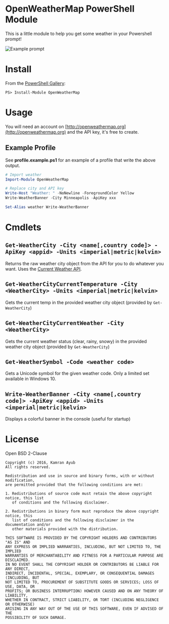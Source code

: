 # OpenWeatherMap PowerShell Module

This is a little module to help you get some weather in your Powershell prompt!

![Example prompt](https://cloud.githubusercontent.com/assets/563819/17570839/a00433aa-5f13-11e6-88d6-b6b75d43dfd5.png)

# Install

From the [PowerShell Gallery](https://www.powershellgallery.com):

    PS> Install-Module OpenWeatherMap

# Usage

You will need an account on [http://openweathermap.org](http://openweathermap.org) and the API key, it's free to create.

## Example Profile

See **profile.example.ps1** for an example of a profile that write the above output.

```powershell
# Import weather
Import-Module OpenWeatherMap

# Replace city and API key
Write-Host "Weather: " -NoNewline -ForegroundColor Yellow
Write-WeatherBanner -City Minneapolis -ApiKey xxx

Set-Alias weather Write-WeatherBanner
```

# Cmdlets

## `Get-WeatherCity -City <name[,country code]> -ApiKey <appid> -Units <imperial|metric|kelvin>`

Returns the raw weather city object from the API for you to do whatever you want. 
Uses the [Current Weather API](http://openweathermap.org/current).

## `Get-WeatherCityCurrentTemperature -City <WeatherCity> -Units <imperial|metric|kelvin>`

Gets the current temp in the provided weather city object (provided by `Get-WeatherCity`)

## `Get-WeatherCityCurrentWeather -City <WeatherCity>`

Gets the current weather status (clear, rainy, snowy) in the provided weather city object (provided by `Get-WeatherCity`)

## `Get-WeatherSymbol -Code <weather code>`

Gets a Unicode symbol for the given weather code. Only a limited set available in Windows 10.

## `Write-WeatherBanner -City <name[,country code]> -ApiKey <appid> -Units <imperial|metric|kelvin>`

Displays a colorful banner in the console (useful for startup)

# License

Open BSD 2-Clause

```
Copyright (c) 2016, Kamran Ayub
All rights reserved.

Redistribution and use in source and binary forms, with or without modification, 
are permitted provided that the following conditions are met:

1. Redistributions of source code must retain the above copyright notice, this list 
   of conditions and the following disclaimer.

2. Redistributions in binary form must reproduce the above copyright notice, this 
   list of conditions and the following disclaimer in the documentation and/or 
   other materials provided with the distribution.

THIS SOFTWARE IS PROVIDED BY THE COPYRIGHT HOLDERS AND CONTRIBUTORS "AS IS" AND 
ANY EXPRESS OR IMPLIED WARRANTIES, INCLUDING, BUT NOT LIMITED TO, THE IMPLIED 
WARRANTIES OF MERCHANTABILITY AND FITNESS FOR A PARTICULAR PURPOSE ARE DISCLAIMED. 
IN NO EVENT SHALL THE COPYRIGHT HOLDER OR CONTRIBUTORS BE LIABLE FOR ANY DIRECT, 
INDIRECT, INCIDENTAL, SPECIAL, EXEMPLARY, OR CONSEQUENTIAL DAMAGES (INCLUDING, BUT 
NOT LIMITED TO, PROCUREMENT OF SUBSTITUTE GOODS OR SERVICES; LOSS OF USE, DATA, OR 
PROFITS; OR BUSINESS INTERRUPTION) HOWEVER CAUSED AND ON ANY THEORY OF LIABILITY, 
WHETHER IN CONTRACT, STRICT LIABILITY, OR TORT (INCLUDING NEGLIGENCE OR OTHERWISE) 
ARISING IN ANY WAY OUT OF THE USE OF THIS SOFTWARE, EVEN IF ADVISED OF THE 
POSSIBILITY OF SUCH DAMAGE.
```
